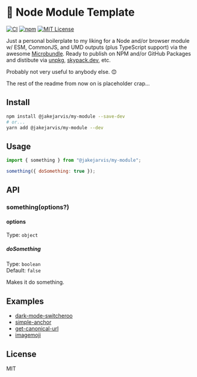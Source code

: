 # 🧩 Node Module Template

[![CI](https://github.com/jakejarvis/node-module-template/actions/workflows/ci.yml/badge.svg)](https://github.com/jakejarvis/node-module-template/actions/workflows/ci.yml)
[![npm](https://img.shields.io/npm/v/@jakejarvis/my-module?logo=npm)](https://www.npmjs.com/package/@jakejarvis/my-module)
[![MIT License](https://img.shields.io/github/license/jakejarvis/node-module-template?color=violet)](LICENSE)

Just a personal boilerplate to my liking for a Node and/or browser module w/ ESM, CommonJS, and UMD outputs (plus TypeScript support) via the awesome [Microbundle](https://github.com/developit/microbundle). Ready to publish on NPM and/or GitHub Packages and distibute via [unpkg](https://unpkg.com/), [skypack.dev](https://www.skypack.dev/), etc.

Probably not very useful to anybody else. 😊

The rest of the readme from now on is placeholder crap...

## Install

```sh
npm install @jakejarvis/my-module --save-dev
# or...
yarn add @jakejarvis/my-module --dev
```

## Usage

```js
import { something } from "@jakejarvis/my-module";

something({ doSomething: true });
```

## API

### something(options?)

#### options

Type: `object`

##### doSomething

Type: `boolean`\
Default: `false`

Makes it do something.

## Examples

- [dark-mode-switcheroo](https://github.com/jakejarvis/dark-mode)
- [simple-anchor](https://github.com/jakejarvis/simple-anchor)
- [get-canonical-url](https://github.com/jakejarvis/get-canonical-url)
- [imagemoji](https://github.com/jakejarvis/imagemoji)

## License

MIT
